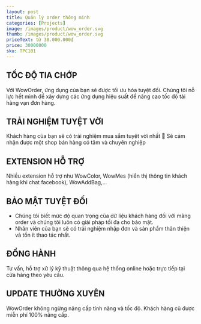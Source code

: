 ```yaml
---
layout: post
title: Quản lý order thông minh
categories: [Projects]
image: /images/product/wow_order.svg
thumb: /images/product/wow_order.svg
priceText: từ 30.000.000₫
price: 30000000
sku: TPC101
---
```


## TỐC ĐỘ TIA CHỚP
Với WowOrder, ứng dụng của bạn sẽ được tối ưu hóa tuyệt đối. Chúng tôi nỗ lực hết mình để xây dựng các ứng dụng hiệu suất để nâng cao tốc độ tải hàng vạn đơn hàng.


## TRẢI NGHIỆM TUYỆT VỜI
Khách hàng của bạn sẽ có trải nghiệm mua sắm tuyệt vời nhất 💚
Sẽ cảm nhận được một shop bán hàng có tâm và chuyên nghiệp

## EXTENSION HỖ TRỢ
Nhiều extension hỗ trợ như WowColor, WowMes (hiển thị thông tin khách hàng khi chat facebook), WowAddBag,...

## BẢO MẬT TUYỆT ĐỐI
- Chúng tôi biết mức độ quan trọng của dữ liệu khách hàng đối với mảng order và chúng tôi luôn có giải pháp tối đa cho bảo mật.
- Nhân viên của bạn sẽ có trải nghiệm nhập đơn và sản phẩm thân thiện và tốn ít thao tác nhất.


## ĐỒNG HÀNH
Tư vấn, hỗ trợ xử lý kỹ thuật thông qua hệ thống online hoặc trực tiếp tại cửa hàng theo yêu cầu.


## UPDATE THƯỜNG XUYÊN
WowOrder không ngừng nâng cấp tính năng và tốc độ. Khách hàng cũ được miễn phí 100% nâng cấp.